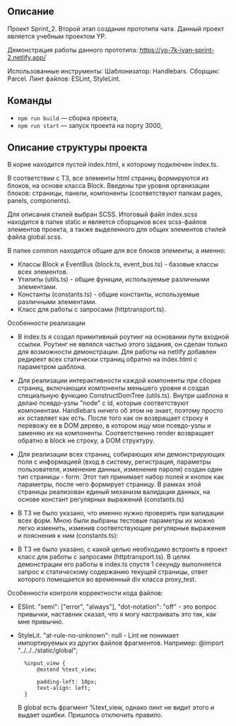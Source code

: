 ## Описание

Проект Sprint_2. Второй этап создания прототипа чата. Данный проект является учебным проектом YP.

Демонстрация работы данного прототипа: https://yp-7k-ivan-sprint-2.netlify.app/

Использованные инструменты:
Шаблонизатор: Handlebars.
Сборщик: Parcel.
Линт файлов: ESLint, StyleLint.

## Команды

- `npm run build` — сборка проекта,
- `npm run start` — запуск проекта на порту 3000,

## Описание структуры проекта

В корне находится пустой index.html, к которому подключен index.ts.

В соответствии с ТЗ, все элементы html страниц формируются из блоков, на основе класса Block. 
Введены три уровня организации блоков: страницы, панели, компоненты (соответствуют папкам pages, panels, components).

Для описания стилей выбран SCSS. Итоговый файл index.scss находится в папке static и является сборщиков всех scss-файлов
элементов проекта, а также выделенного для общих элементов стилей файла global.scss.

В папке common находятся общие для все блоков элементы, а именно:
- Классы Block и EventBus (block.ts, event_bus.ts) - базовые классы всех элементов.
- Утилиты (utils.ts) - общие функции, используемые различными элементами.
- Константы (constants.ts) - общие константы, используемые различными элементами.
- Класс для работы с запросами (httptransport.ts).

Особенности реализации
- В index.ts я создал примитивный роутинг на основании пути входной ссылки.
  Роутинг не являлся частью этого задания, он сделан только для возможности демонстрации.
  Для работы на netlify добавлен редирект всех статически страниц обратно на index.html c параметром шаблона.

- Для реализации интерактивности каждой компоненты при сборке страниц, включающих компоненты меньшего уровня 
  я создал специальную функцию ConstructDomTree (utils.ts). Внутри шаблона я делаю псевдо-узлы "node" с id, 
  которые соответствуют компонентам. Handlebars ничего об этом не знает, поэтому просто их оставляет как есть.
  После того как он возвращает строку я перевожу ее в DOM дерево, в котором ищу мои псевдо-узлы и заменяю 
  их на компоненты. Соответственно render возвращает обратно в block не строку, а DOM структуру.
   
- Для реализации всех страниц, собирающих или демонстрирующих поля с информацией (вход в систему, регистрация, 
  параметры пользователя, изменение данных, изменение пароля) создан один тип страницы - form. Этот тип принимает
  набор полей и кнопок как параметры, после чего формирует страницу. В рамках этой страницы реализован единый механизм
  валидации данных, на основе констант регулярных выражений (constants.ts)

- В ТЗ не было указано, что именно нужно проверять при валидации всех форм. Мною были выбраны тестовые параметры 
  их можно легко изменить, изменив соответствующие регулярные выражения и пояснения к ним (constants.ts):

- В ТЗ не было указано, с какой целью необходимо встроить в проект класс для работы с запросами (httptransport.ts). В целях
  демонстрации его работы в index.ts спустя 1 секунду выполняется запрос к статическому содержанию текущей страницы, 
  ответ которого помещается во временный div класса proxy_test.

Особенности контроля корректности кода файлов:
- ESlint. "semi": ["error", "always"], "dot-notation": "off" - это вопрос привычки, наставник сказал, что я могу 
  настраивать это так, как мне привычно.
  
- StyleLit. "at-rule-no-unknown": null - Lint не понимает импортируемых из других файлов фрагментов. Например:
        @import "../../../static/global";
        
        %input_view {
            @extend %text_view;
        
            padding-left: 10px;
            text-align: left;
        }
  В global есть фрагмент %text_view, однако линт не видит этого и выдает ошибки. Пришлось отключить правило.
